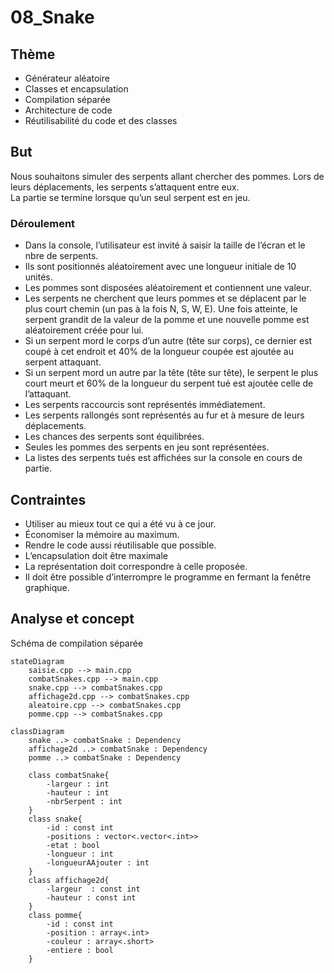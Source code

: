 # 08_Snake

## Thème

* Générateur aléatoire
* Classes et encapsulation
* Compilation séparée
* Architecture de code
* Réutilisabilité du code et des classes

## But

Nous souhaitons simuler des serpents allant chercher des pommes. Lors de leurs déplacements, les
serpents s’attaquent entre eux.   
La partie se termine lorsque qu’un seul serpent est en jeu.

### Déroulement

* Dans la console, l’utilisateur est invité à saisir la taille de l’écran et le nbre de serpents.
* Ils sont positionnés aléatoirement avec une longueur initiale de 10 unités.
* Les pommes sont disposées aléatoirement et contiennent une valeur.
* Les serpents ne cherchent que leurs pommes et se déplacent par le plus court chemin (un pas à la
  fois N, S, W, E). Une fois atteinte, le serpent grandit de la valeur de la pomme et une nouvelle
  pomme est aléatoirement créée pour lui.
* Si un serpent mord le corps d’un autre (tête sur corps), ce dernier est coupé à cet endroit et 40%
  de la longueur coupée est ajoutée au serpent attaquant.
* Si un serpent mord un autre par la tête (tête sur tête), le serpent le plus court meurt et 60% de
  la longueur du serpent tué est ajoutée celle de l’attaquant.
* Les serpents raccourcis sont représentés immédiatement.
* Les serpents rallongés sont représentés au fur et à mesure de leurs déplacements.
* Les chances des serpents sont équilibrées.
* Seules les pommes des serpents en jeu sont représentées.
* La listes des serpents tués est affichées sur la console en cours de partie.

## Contraintes

* Utiliser au mieux tout ce qui a été vu à ce jour.
* Économiser la mémoire au maximum.
* Rendre le code aussi réutilisable que possible.
* L’encapsulation doit être maximale
* La représentation doit correspondre à celle proposée.
* Il doit être possible d’interrompre le programme en fermant la fenêtre graphique.

## Analyse et concept

Schéma de compilation séparée

 ```mermaid
 stateDiagram
     saisie.cpp --> main.cpp
     combatSnakes.cpp --> main.cpp
     snake.cpp --> combatSnakes.cpp
     affichage2d.cpp --> combatSnakes.cpp
     aleatoire.cpp --> combatSnakes.cpp
     pomme.cpp --> combatSnakes.cpp
 ```

```mermaid
classDiagram
    snake ..> combatSnake : Dependency
    affichage2d ..> combatSnake : Dependency
    pomme ..> combatSnake : Dependency
    
    class combatSnake{
    	-largeur : int
    	-hauteur : int
    	-nbrSerpent : int
	}
	class snake{
		-id : const int
		-positions : vector<.vector<.int>>
		-etat : bool
		-longueur : int
		-longueurAAjouter : int
	}
	class affichage2d{
		-largeur  : const int
		-hauteur : const int
	}
	class pomme{
		-id : const int
		-position : array<.int>
		-couleur : array<.short>
		-entiere : bool
	}
```